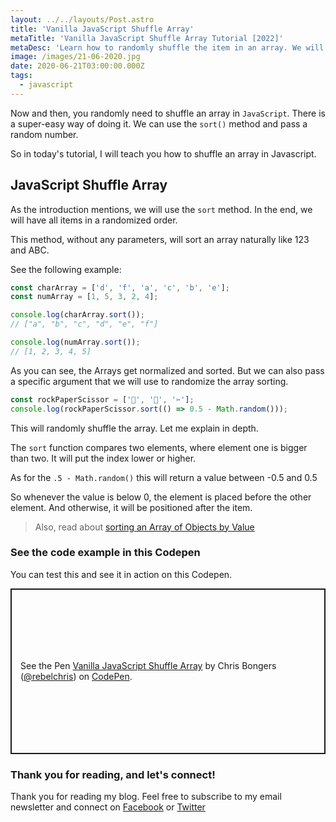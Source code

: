 ```yaml
---
layout: ../../layouts/Post.astro
title: 'Vanilla JavaScript Shuffle Array'
metaTitle: 'Vanilla JavaScript Shuffle Array Tutorial [2022]'
metaDesc: 'Learn how to randomly shuffle the item in an array. We will have a random order of items afterwards. See the code example on Codepen.'
image: /images/21-06-2020.jpg
date: 2020-06-21T03:00:00.000Z
tags:
  - javascript
---
```


Now and then, you randomly need to shuffle an array in `JavaScript`. There is a super-easy way of doing it. We can use the `sort()` method and pass a random number.

So in today's tutorial, I will teach you how to shuffle an array in Javascript.

## JavaScript Shuffle Array

As the introduction mentions, we will use the `sort` method. In the end, we will have all items in a randomized order.

This method, without any parameters, will sort an array naturally like 123 and ABC.

See the following example:

```js
const charArray = ['d', 'f', 'a', 'c', 'b', 'e'];
const numArray = [1, 5, 3, 2, 4];

console.log(charArray.sort());
// ["a", "b", "c", "d", "e", "f"]

console.log(numArray.sort());
// [1, 2, 3, 4, 5]
```

As you can see, the Arrays get normalized and sorted. But we can also pass a specific argument that we will use to randomize the array sorting.

```js
const rockPaperScissor = ['💎', '📄', '✂️'];
console.log(rockPaperScissor.sort(() => 0.5 - Math.random()));
```

This will randomly shuffle the array. Let me explain in depth.

The `sort` function compares two elements, where element one is bigger than two. It will put the index lower or higher.

As for the `.5 - Math.random()` this will return a value between -0.5 and 0.5

So whenever the value is below 0, the element is placed before the other element. And otherwise, it will be positioned after the item.

> Also, read about [sorting an Array of Objects by Value](https://daily-dev-tips.com/posts/javascript-sort-array-of-objects-by-value/)

### See the code example in this Codepen

You can test this and see it in action on this Codepen.

<p class="codepen" data-height="265" data-theme-id="dark" data-default-tab="js,result" data-user="rebelchris" data-slug-hash="OJMpPog" style="height: 265px; box-sizing: border-box; display: flex; align-items: center; justify-content: center; border: 2px solid; margin: 1em 0; padding: 1em;" data-pen-title="Vanilla JavaScript Shuffle Array">
  <span>See the Pen <a href="https://codepen.io/rebelchris/pen/OJMpPog">
  Vanilla JavaScript Shuffle Array</a> by Chris Bongers (<a href="https://codepen.io/rebelchris">@rebelchris</a>)
  on <a href="https://codepen.io">CodePen</a>.</span>
</p>
<script async src="https://static.codepen.io/assets/embed/ei.js"></script>

### Thank you for reading, and let's connect!

Thank you for reading my blog. Feel free to subscribe to my email newsletter and connect on [Facebook](https://www.facebook.com/DailyDevTipsBlog) or [Twitter](https://twitter.com/DailyDevTips1)
